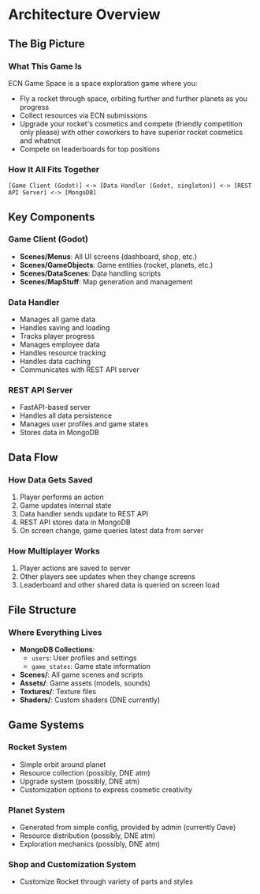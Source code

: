 # Architecture Overview

## The Big Picture

### What This Game Is
ECN Game Space is a space exploration game where you:
- Fly a rocket through space, orbiting further and further planets as you progress
- Collect resources via ECN submissions
- Upgrade your rocket's cosmetics and compete (friendly competition only please) with other coworkers to have superior rocket cosmetics and whatnot
- Compete on leaderboards for top positions

### How It All Fits Together
```
[Game Client (Godot)] <-> [Data Handler (Godot, singleton)] <-> [REST API Server] <-> [MongoDB]
```

## Key Components

### Game Client (Godot)
- **Scenes/Menus**: All UI screens (dashboard, shop, etc.)
- **Scenes/GameObjects**: Game entities (rocket, planets, etc.)
- **Scenes/DataScenes**: Data handling scripts
- **Scenes/MapStuff**: Map generation and management

### Data Handler
- Manages all game data
- Handles saving and loading
- Tracks player progress
- Manages employee data
- Handles resource tracking
- Handles data caching
- Communicates with REST API server

### REST API Server
- FastAPI-based server
- Handles all data persistence
- Manages user profiles and game states
- Stores data in MongoDB

## Data Flow

### How Data Gets Saved
1. Player performs an action
2. Game updates internal state
3. Data handler sends update to REST API
4. REST API stores data in MongoDB
5. On screen change, game queries latest data from server

### How Multiplayer Works
1. Player actions are saved to server
2. Other players see updates when they change screens
3. Leaderboard and other shared data is queried on screen load

## File Structure

### Where Everything Lives
- **MongoDB Collections**:
  - `users`: User profiles and settings
  - `game_states`: Game state information
- **Scenes/**: All game scenes and scripts
- **Assets/**: Game assets (models, sounds)
- **Textures/**: Texture files
- **Shaders/**: Custom shaders (DNE currently)

## Game Systems

### Rocket System
- Simple orbit around planet
- Resource collection (possibly, DNE atm)
- Upgrade system (possibly, DNE atm)
- Customization options to express cosmetic creativity

### Planet System
- Generated from simple config, provided by admin (currently Dave)
- Resource distribution (possibly, DNE atm)
- Exploration mechanics (possibly, DNE atm)

### Shop and Customization System
- Customize Rocket through variety of parts and styles
